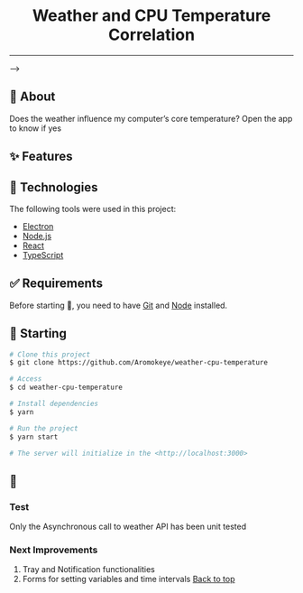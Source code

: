 <h1 align="center">Weather and CPU Temperature Correlation</h1>

<hr> -->

<br>

## :dart: About

Does the weather influence my computer’s core temperature?
Open the app to know if yes

## :sparkles: Features

## :rocket: Technologies

The following tools were used in this project:

- [Electron](https://www.electronjs.org/)
- [Node.js](https://nodejs.org/en/)
- [React](https://pt-br.reactjs.org/)
- [TypeScript](https://www.typescriptlang.org/)

## :white_check_mark: Requirements

Before starting :checkered_flag:, you need to have [Git](https://git-scm.com) and [Node](https://nodejs.org/en/) installed.

## :checkered_flag: Starting

```bash
# Clone this project
$ git clone https://github.com/Aromokeye/weather-cpu-temperature

# Access
$ cd weather-cpu-temperature

# Install dependencies
$ yarn

# Run the project
$ yarn start

# The server will initialize in the <http://localhost:3000>
```

## :memo:

### Test

Only the Asynchronous call to weather API has been unit tested

### Next Improvements

1. Tray and Notification functionalities
2. Forms for setting variables and time intervals
   <a href="#top">Back to top</a>
